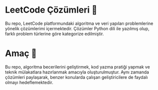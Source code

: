 # LeetCode Çözümleri 🚀

Bu repo, LeetCode platformundaki algoritma ve veri yapıları problemlerine yönelik çözümlerimi içermektedir. Çözümler Python dili ile yazılmış olup, farklı problem türlerine göre kategorize edilmiştir.

# Amaç 📌

Bu repo, algoritma becerilerini geliştirmek, kod yazma pratiği yapmak ve teknik mülakatlara hazırlanmak amacıyla oluşturulmuştur.
Aynı zamanda çözümleri paylaşarak, benzer konularda çalışan geliştiricilere de faydalı olmayı hedeflemektedir.
